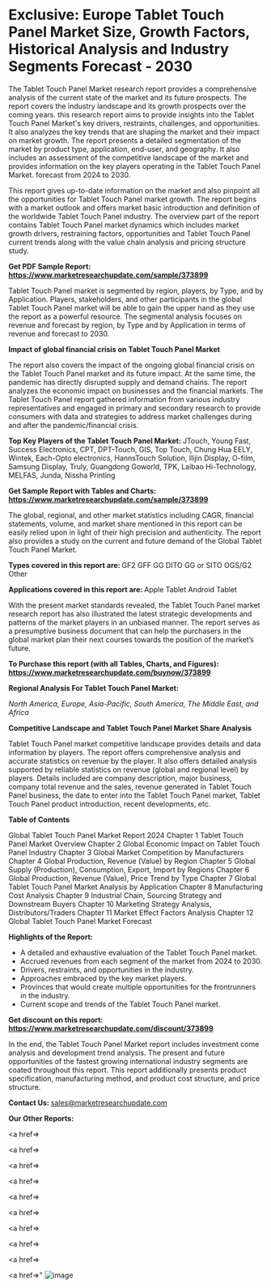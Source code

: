 # Exclusive: Europe Tablet Touch Panel Market Size, Growth Factors, Historical Analysis and Industry Segments Forecast - 2030

The Tablet Touch Panel Market research report provides a comprehensive analysis of the current state of the market and its future prospects. The report covers the industry landscape and its growth prospects over the coming years. this research report aims to provide insights into the Tablet Touch Panel Market's key drivers, restraints, challenges, and opportunities. It also analyzes the key trends that are shaping the market and their impact on market growth. The report presents a detailed segmentation of the market by product type, application, end-user, and geography. It also includes an assessment of the competitive landscape of the market and provides information on the key players operating in the Tablet Touch Panel Market. forecast from 2024 to 2030.

This report gives up-to-date information on the market and also pinpoint all the opportunities for Tablet Touch Panel market growth. The report begins with a market outlook and offers market basic introduction and definition of the worldwide Tablet Touch Panel industry. The overview part of the report contains Tablet Touch Panel market dynamics which includes market growth drivers, restraining factors, opportunities and Tablet Touch Panel current trends along with the value chain analysis and pricing structure study.

<strong><b>Get PDF Sample Report: <a href=https://www.marketresearchupdate.com/sample/373899>https://www.marketresearchupdate.com/sample/373899</a></b></strong>

Tablet Touch Panel market is segmented by region, players, by Type, and by Application. Players, stakeholders, and other participants in the global Tablet Touch Panel market will be able to gain the upper hand as they use the report as a powerful resource. The segmental analysis focuses on revenue and forecast by region, by Type and by Application in terms of revenue and forecast to 2030.

<strong><b>Impact of global financial crisis on Tablet Touch Panel Market</b></strong>

The report also covers the impact of the ongoing global financial crisis on the Tablet Touch Panel market and its future impact. At the same time, the pandemic has directly disrupted supply and demand chains. The report analyzes the economic impact on businesses and the financial markets. The Tablet Touch Panel report gathered information from various industry representatives and engaged in primary and secondary research to provide consumers with data and strategies to address market challenges during and after the pandemic/financial crisis.

<strong><b>Top Key Players of the Tablet Touch Panel Market:
</b></strong>JTouch, Young Fast, Success Electronics, CPT, DPT-Touch, GIS, Top Touch, Chung Hua EELY, Wintek, Each-Opto electronics, HannsTouch Solution, Ilijin Display, O-film, Samsung Display, Truly, Guangdong Goworld, TPK, Laibao Hi-Technology, MELFAS, Junda, Nissha Printing<strong><b>
</b></strong>

<strong><b>Get Sample Report with Tables and Charts: <a href=https://www.marketresearchupdate.com/sample/373899>https://www.marketresearchupdate.com/sample/373899</a></b></strong>

The global, regional, and other market statistics including CAGR, financial statements, volume, and market share mentioned in this report can be easily relied upon in light of their high precision and authenticity. The report also provides a study on the current and future demand of the Global Tablet Touch Panel Market.

<strong><b>Types covered in this report are:
</b></strong>GF2
GFF
GG DITO
GG or SITO
OGS/G2
Other<strong><b>
</b></strong>

<strong><b>Applications covered in this report are:
</b></strong>Apple Tablet
Android Tablet<strong><b>
</b></strong>

With the present market standards revealed, the Tablet Touch Panel market research report has also illustrated the latest strategic developments and patterns of the market players in an unbiased manner. The report serves as a presumptive business document that can help the purchasers in the global market plan their next courses towards the position of the market’s future.

<strong><b>To Purchase this report (with all Tables, Charts, and Figures): <a href=https://www.marketresearchupdate.com/buynow/373899>https://www.marketresearchupdate.com/buynow/373899</a></b></strong>

<strong><b>Regional Analysis For Tablet Touch Panel Market:</b></strong>

<em><i>North America, Europe, Asia-Pacific, South America, The Middle East, and Africa</i></em>

<strong><b>Competitive Landscape and Tablet Touch Panel Market Share Analysis</b></strong>

Tablet Touch Panel market competitive landscape provides details and data information by players. The report offers comprehensive analysis and accurate statistics on revenue by the player. It also offers detailed analysis supported by reliable statistics on revenue (global and regional level) by players. Details included are company description, major business, company total revenue and the sales, revenue generated in Tablet Touch Panel business, the date to enter into the Tablet Touch Panel market, Tablet Touch Panel product introduction, recent developments, etc.

<strong><b>Table of Contents</b></strong>

Global Tablet Touch Panel Market Report 2024
Chapter 1 Tablet Touch Panel Market Overview
Chapter 2 Global Economic Impact on Tablet Touch Panel Industry
Chapter 3 Global Market Competition by Manufacturers
Chapter 4 Global Production, Revenue (Value) by Region
Chapter 5 Global Supply (Production), Consumption, Export, Import by Regions
Chapter 6 Global Production, Revenue (Value), Price Trend by Type
Chapter 7 Global Tablet Touch Panel Market Analysis by Application
Chapter 8 Manufacturing Cost Analysis
Chapter 9 Industrial Chain, Sourcing Strategy and Downstream Buyers
Chapter 10 Marketing Strategy Analysis, Distributors/Traders
Chapter 11 Market Effect Factors Analysis
Chapter 12 Global Tablet Touch Panel Market Forecast

<strong><b>Highlights of the Report:</b></strong>

- A detailed and exhaustive evaluation of the Tablet Touch Panel market.
- Accrued revenues from each segment of the market from 2024 to 2030.
- Drivers, restraints, and opportunities in the industry.
- Approaches embraced by the key market players.
- Provinces that would create multiple opportunities for the frontrunners in the industry.
- Current scope and trends of the Tablet Touch Panel market.

<strong><b>Get discount on this report: <a href=https://www.marketresearchupdate.com/discount/373899>https://www.marketresearchupdate.com/discount/373899</a></b></strong>

In the end, the Tablet Touch Panel Market report includes investment come analysis and development trend analysis. The present and future opportunities of the fastest growing international industry segments are coated throughout this report. This report additionally presents product specification, manufacturing method, and product cost structure, and price structure.

<strong><b>Contact Us:
</b></strong>sales@marketresearchupdate.com

<strong>Our Other Reports:</strong>

<a href=></a>

<a href=></a>

<a href=></a>

<a href=></a>

<a href=></a>

<a href=></a>

<a href=></a>

<a href=></a>

<a href=></a>

<a href=></a>"
![image](https://github.com/Gayatrikarjule/Market-Analysis-360/assets/97346546/312357ce-d245-493d-b580-79605a01f23d)
